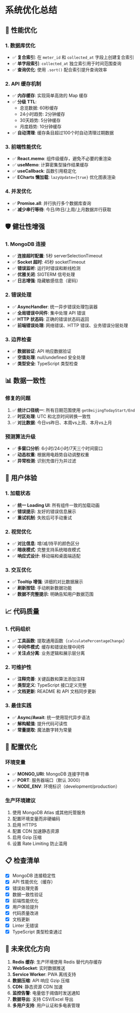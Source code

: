 # 系统优化总结

## 🚀 性能优化

### 1. 数据库优化
- ✅ **复合索引**: 在 `meter_id` 和 `collected_at` 字段上创建复合索引
- ✅ **单字段索引**: `collected_at` 独立索引用于时间范围查询
- ✅ **查询优化**: 使用 `.sort()` 配合索引提升查询效率

### 2. API 缓存机制
- ✅ **内存缓存**: 实现简单高效的 Map 缓存
- ✅ **分级 TTL**:
  - 总览数据: 60秒缓存
  - 24小时趋势: 2分钟缓存
  - 30天趋势: 5分钟缓存
  - 月度趋势: 10分钟缓存
- ✅ **自动清理**: 缓存条目超过100个时自动清理过期数据

### 3. 前端性能优化
- ✅ **React.memo**: 组件级缓存，避免不必要的重渲染
- ✅ **useMemo**: 计算密集型操作结果缓存
- ✅ **useCallback**: 函数引用稳定化
- ✅ **ECharts 懒加载**: `lazyUpdate={true}` 优化图表渲染

### 4. 并发优化
- ✅ **Promise.all**: 并行执行多个数据库查询
- ✅ **减少串行等待**: 今日/昨日/上周/上月数据并行获取

## 🛡️ 健壮性增强

### 1. MongoDB 连接
- ✅ **连接超时配置**: 5秒 serverSelectionTimeout
- ✅ **Socket 超时**: 45秒 socketTimeout
- ✅ **错误监听**: 运行时错误和断线检测
- ✅ **优雅关闭**: SIGTERM 信号处理
- ✅ **日志增强**: 隐藏敏感信息（密码）

### 2. 错误处理
- ✅ **AsyncHandler**: 统一异步错误处理包装器
- ✅ **全局错误中间件**: 集中处理 API 错误
- ✅ **HTTP 状态码**: 正确的错误状态码返回
- ✅ **前端错误处理**: 网络错误、HTTP 错误、业务错误分层处理

### 3. 边界检查
- ✅ **数据验证**: API 响应数据验证
- ✅ **空值处理**: null/undefined 安全处理
- ✅ **类型安全**: TypeScript 类型检查

## 📊 数据一致性

### 修复的问题
1. ✅ **统计口径统一**: 所有日期范围使用 `getBeijingTodayStart/End`
2. ✅ **时区处理**: UTC 和北京时间转换一致性
3. ✅ **对比数据**: 今日vs昨日、本周vs上周、本月vs上月

### 预测算法升级
- ✅ **多窗口分析**: 6小时/24小时/7天三个时间窗口
- ✅ **动态权重**: 根据用电趋势自动调整权重
- ✅ **异常检测**: 识别充值行为并过滤

## 🎨 用户体验

### 1. 加载状态
- ✅ **统一 Loading UI**: 所有组件一致的加载动画
- ✅ **错误提示**: 友好的错误信息展示
- ✅ **重试机制**: 失败后可手动重试

### 2. 视觉优化
- ✅ **对比信息**: 增/减/持平的颜色区分
- ✅ **暗夜模式**: 完整支持系统暗夜模式
- ✅ **响应式设计**: 移动端和桌面端适配

### 3. 交互优化
- ✅ **Tooltip 增强**: 详细的对比数据展示
- ✅ **刷新按钮**: 手动刷新数据功能
- ✅ **数据不完整提示**: 明确告知用户数据范围

## 📈 代码质量

### 1. 代码组织
- ✅ **工具函数**: 提取通用函数（`calculatePercentageChange`）
- ✅ **中间件模式**: 缓存和错误处理中间件
- ✅ **关注点分离**: 业务逻辑和展示层分离

### 2. 可维护性
- ✅ **注释完善**: 关键函数和算法添加注释
- ✅ **类型定义**: TypeScript 接口定义完整
- ✅ **文档更新**: README 和 API 文档同步更新

### 3. 最佳实践
- ✅ **Async/Await**: 统一使用现代异步语法
- ✅ **解构赋值**: 提升代码可读性
- ✅ **常量提取**: 魔法数字转为常量

## 🔧 配置优化

### 环境变量
- ✅ **MONGO_URI**: MongoDB 连接字符串
- ✅ **PORT**: 服务器端口（默认 3000）
- ✅ **NODE_ENV**: 环境标识（development/production）

### 生产环境建议
1. 使用 MongoDB Atlas 或其他托管服务
2. 配置环境变量而非硬编码
3. 启用 HTTPS
4. 配置 CDN 加速静态资源
5. 启用 Gzip 压缩
6. 设置 Rate Limiting 防止滥用

## 📋 检查清单

- [x] MongoDB 连接稳定性
- [x] API 性能优化（缓存）
- [x] 错误处理完善
- [x] 数据一致性验证
- [x] 前端性能优化
- [x] 用户体验提升
- [x] 代码质量改进
- [x] 文档更新
- [x] Linter 无错误
- [x] TypeScript 类型检查通过

## 🎯 未来优化方向

1. **Redis 缓存**: 生产环境使用 Redis 替代内存缓存
2. **WebSocket**: 实时数据推送
3. **Service Worker**: PWA 离线支持
4. **数据压缩**: API 响应 Gzip 压缩
5. **CDN**: 静态资源 CDN 加速
6. **监控告警**: 电量低于阈值时发送通知
7. **数据导出**: 支持 CSV/Excel 导出
8. **多用户支持**: 用户认证和多电表管理

